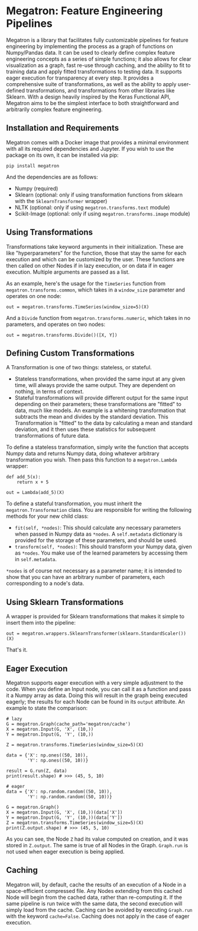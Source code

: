 # Megatron: Feature Engineering Pipelines

Megatron is a library that facilitates fully customizable pipelines for feature engineering by implementing the process as a graph of functions on Numpy/Pandas data. It can be used to clearly define complex feature engineering concepts as a series of simple functions; it also allows for clear visualization as a graph, fast re-use through caching, and the ability to fit to training data and apply fitted transformations to testing data. It supports eager execution for transparency at every step. It provides a comprehensive suite of transformations, as well as the ability to apply user-defined transformations, and transformations from other libraries like Sklearn. With a design heavily inspired by the Keras Functional API, Megatron aims to be the simplest interface to both straightforward and arbitrarily complex feature engineering.

## Installation and Requirements
Megatron comes with a Docker image that provides a minimal environment with all its required dependencies and Jupyter. If you wish to use the package on its own, it can be installed via pip:

`pip install megatron`

And the dependencies are as follows:

- Numpy (required)
- Sklearn (optional: only if using transformation functions from sklearn with the `SklearnTransformer` wrapper)
- NLTK (optional: only if using `megatron.transforms.text` module)
- Scikit-Image (optional: only if using `megatron.transforms.image` module)

## Using Transformations
Transformations take keyword arguments in their initialization. These are like "hyperparameters" for the function, those that stay the same for each execution and which can be customized by the user. These functions are then called on other Nodes if in lazy execution, or on data if in eager execution. Multiple arguments are passed as a list.

As an example, here's the usage for the `TimeSeries` function from `megatron.transforms.common`, which takes in a `window_size` parameter and operates on one node:

`out = megatron.transforms.TimeSeries(window_size=5)(X)`

And a `Divide` function from `megatron.transforms.numeric`, which takes in no parameters, and operates on two nodes:

`out = megatron.transforms.Divide()([X, Y])`

## Defining Custom Transformations
A Transformation is one of two things: stateless, or stateful.

- Stateless transformations, when provided the same input at any given time, will always provide the same output. They are dependent on nothing, in terms of context.
- Stateful transformations will provide different output for the same input depending on their parameters; these transformations are "fitted" to data, much like models. An example is a whitening transformation that subtracts the mean and divides by the standard deviation. This Transformation is "fitted" to the data by calculating a mean and standard deviation, and it then uses these statistics for subsequent transformations of future data.

To define a stateless transformation, simply write the function that accepts Numpy data and returns Numpy data, doing whatever arbitrary transformation you wish. Then pass this function to a `megatron.Lambda` wrapper:

```
def add_5(x):
    return x + 5

out = Lambda(add_5)(X)
```

To define a stateful transformation, you must inherit the `megatron.Transformation` class. You are responsible for writing the following methods for your new child class:

- `fit(self, *nodes)`: This should calculate any necessary parameters when passed in Numpy data as `*nodes`. A `self.metadata` dictionary is provided for the storage of these parameters, and should be used.
- `transform(self, *nodes)`: This should transform your Numpy data, given as `*nodes`. You make use of the learned parameters by accessing them in `self.metadata`.

`*nodes` is of course not necessary as a parameter name; it is intended to show that you can have an arbitrary number of parameters, each corresponding to a node's data.

## Using Sklearn Transformations
A wrapper is provided for Sklearn transformations that makes it simple to insert them into the pipeline:

`out = megatron.wrappers.SklearnTransformer(sklearn.StandardScaler())(X)`

That's it.

## Eager Execution
Megatron supports eager execution with a very simple adjustment to the code. When you define an Input node, you can call it as a function and pass it a Numpy array as data. Doing this will result in the graph being executed eagerly; the results for each Node can be found in its `output` attribute. An example to state the comparison:

```
# lazy
G = megatron.Graph(cache_path='megatron/cache')
X = megatron.Input(G, 'X', (10,))
Y = megatron.Input(G, 'Y', (10,))

Z = megatron.transforms.TimeSeries(window_size=5)(X)

data = {'X': np.ones((50, 10)),
        'Y': np.ones((50, 10))}

result = G.run(Z, data)
print(result.shape) # >>> (45, 5, 10)

# eager
data = {'X': np.random.random((50, 10)),
        'Y': np.random.random((50, 10))}

G = megatron.Graph()
X = megatron.Input(G, 'X', (10,))(data['X'])
Y = megatron.Input(G, 'Y', (10,))(data['Y'])
Z = megatron.transforms.TimeSeries(window_size=5)(X)
print(Z.output.shape) # >>> (45, 5, 10)
```

As you can see, the Node `Z` had its value computed on creation, and it was stored in `Z.output`. The same is true of all Nodes in the Graph. `Graph.run` is not used when eager execution is being applied.

## Caching
Megatron will, by default, cache the results of an execution of a Node in a space-efficient compressed file. Any Nodes extending from this cached Node will begin from the cached data, rather than re-computing it. If the same pipeline is run twice with the same data, the second execution will simply load from the cache.
Caching can be avoided by executing `Graph.run` with the keyword `cache=False`. Caching does not apply in the case of eager execution.
